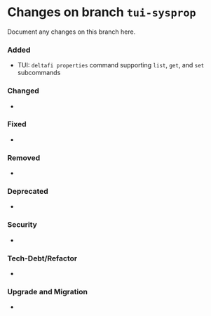 # Changes on branch `tui-sysprop`
Document any changes on this branch here.
### Added
- TUI: `deltafi properties` command supporting `list`, `get`, and `set` subcommands

### Changed
- 

### Fixed
- 

### Removed
- 

### Deprecated
- 

### Security
- 

### Tech-Debt/Refactor
- 

### Upgrade and Migration
- 
